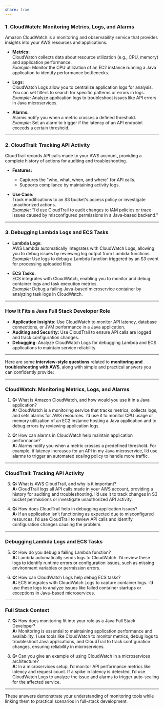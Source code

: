 ```yaml
---
share: true
---
```


### **1. CloudWatch: Monitoring Metrics, Logs, and Alarms**
Amazon CloudWatch is a monitoring and observability service that provides insights into your AWS resources and applications.

- **Metrics:**  
  CloudWatch collects data about resource utilization (e.g., CPU, memory) and application performance.  
  *Example:* Monitor the CPU utilization of an EC2 instance running a Java application to identify performance bottlenecks.

- **Logs:**  
  CloudWatch Logs allow you to centralize application logs for analysis. You can set filters to search for specific patterns or errors in logs.  
  *Example:* Analyze application logs to troubleshoot issues like API errors in Java microservices.

- **Alarms:**  
  Alarms notify you when a metric crosses a defined threshold.  
  *Example:* Set an alarm to trigger if the latency of an API endpoint exceeds a certain threshold.

---

### **2. CloudTrail: Tracking API Activity**
CloudTrail records API calls made to your AWS account, providing a complete history of actions for auditing and troubleshooting.

- **Features:**  
  - Captures the "who, what, when, and where" for API calls.
  - Supports compliance by maintaining activity logs.
  
- **Use Case:**  
  Track modifications to an S3 bucket's access policy or investigate unauthorized actions.  
  *Example:* "I’d use CloudTrail to audit changes to IAM policies or trace issues caused by misconfigured permissions in a Java-based backend."

---

### **3. Debugging Lambda Logs and ECS Tasks**
- **Lambda Logs:**  
  AWS Lambda automatically integrates with CloudWatch Logs, allowing you to debug issues by reviewing log output from Lambda functions.  
  *Example:* Use logs to debug a Lambda function triggered by an S3 event for processing uploaded files.

- **ECS Tasks:**  
  ECS integrates with CloudWatch, enabling you to monitor and debug container logs and task execution metrics.  
  *Example:* Debug a failing Java-based microservice container by analyzing task logs in CloudWatch.

---

### **How It Fits a Java Full Stack Developer Role**
- **Application Insights:** Use CloudWatch to monitor API latency, database connections, or JVM performance in a Java application.
- **Auditing and Security:** Use CloudTrail to ensure API calls are logged and track configuration changes.
- **Debugging:** Analyze CloudWatch Logs for debugging Lambda and ECS applications to maintain service reliability.

---

Here are some **interview-style questions** related to **monitoring and troubleshooting with AWS**, along with simple and practical answers you can confidently provide:

---

### **CloudWatch: Monitoring Metrics, Logs, and Alarms**
1. **Q:** What is Amazon CloudWatch, and how would you use it in a Java application?  
   **A:** CloudWatch is a monitoring service that tracks metrics, collects logs, and sets alarms for AWS resources. I’d use it to monitor CPU usage or memory utilization of an EC2 instance hosting a Java application and to debug errors by reviewing application logs.

2. **Q:** How can alarms in CloudWatch help maintain application performance?  
   **A:** Alarms notify you when a metric crosses a predefined threshold. For example, if latency increases for an API in my Java microservice, I’d use alarms to trigger an automated scaling policy to handle more traffic.

---

### **CloudTrail: Tracking API Activity**
3. **Q:** What is AWS CloudTrail, and why is it important?  
   **A:** CloudTrail logs all API calls made in your AWS account, providing a history for auditing and troubleshooting. I’d use it to track changes in S3 bucket permissions or investigate unauthorized API activity.

4. **Q:** How does CloudTrail help in debugging application issues?  
   **A:** If an application isn’t functioning as expected due to misconfigured resources, I’d use CloudTrail to review API calls and identify configuration changes causing the problem.

---

### **Debugging Lambda Logs and ECS Tasks**
5. **Q:** How do you debug a failing Lambda function?  
   **A:** Lambda automatically sends logs to CloudWatch. I’d review these logs to identify runtime errors or configuration issues, such as missing environment variables or permission errors.

6. **Q:** How can CloudWatch Logs help debug ECS tasks?  
   **A:** ECS integrates with CloudWatch Logs to capture container logs. I’d use these logs to analyze issues like failed container startups or exceptions in Java-based microservices.

---

### **Full Stack Context**
7. **Q:** How does monitoring fit into your role as a Java Full Stack Developer?  
   **A:** Monitoring is essential to maintaining application performance and availability. I use tools like CloudWatch to monitor metrics, debug logs to troubleshoot Java applications, and CloudTrail to track configuration changes, ensuring reliability in microservices.

8. **Q:** Can you give an example of using CloudWatch in a microservices architecture?  
   **A:** In a microservices setup, I’d monitor API performance metrics like latency and request count. If a spike in latency is detected, I’d use CloudWatch Logs to analyze the issue and alarms to trigger auto-scaling for the affected service.

---

These answers demonstrate your understanding of monitoring tools while linking them to practical scenarios in full-stack development.